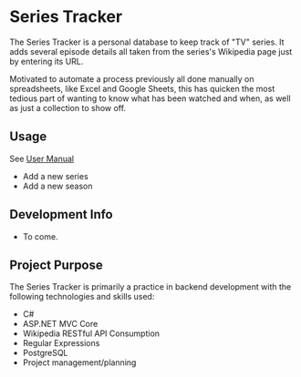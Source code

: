 # Series Tracker
The Series Tracker is a personal database to keep track of "TV" series. It adds several episode details all taken from the series's Wikipedia page just by entering its URL.

Motivated to automate a process previously all done manually on spreadsheets, like Excel and Google Sheets, this has quicken the most tedious part of wanting to know what has been watched and when, as well as just a collection to show off.

## Usage
See [User Manual](Manual/manual_main.md)
* Add a new series
* Add a new season

## Development Info
* To come.

## Project Purpose
The Series Tracker is primarily a practice in backend development with the following technologies and skills used:
* C#
* ASP.NET MVC Core
* Wikipedia RESTful API Consumption
* Regular Expressions
* PostgreSQL
* Project management/planning

